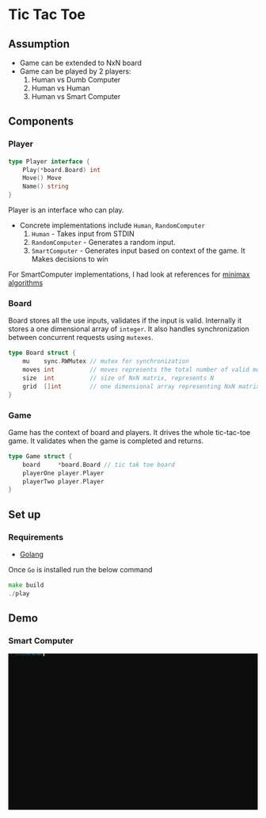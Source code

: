 # Tic Tac Toe

## Assumption

- Game can be extended to NxN board
- Game can be played by 2 players:
    1. Human vs Dumb Computer
    2. Human vs Human
    3. Human vs Smart Computer


## Components

### Player

```go
type Player interface {
    Play(*board.Board) int
    Move() Move
    Name() string
}
```

Player is an interface who can play.

- Concrete implementations include `Human`, `RandomComputer`
    1. `Human` - Takes input from STDIN
    2. `RandomComputer` - Generates a random input.
    3. `SmartComputer` - Generates input based on context of the game. It Makes decisions to win

For SmartComputer implementations, I had look at references for [minimax algorithms](https://www.youtube.com/watch?v=trKjYdBASyQ&t=772s&ab_channel=TheCodingTrain)

### Board

Board stores all the use inputs, validates if the input is valid.
Internally it stores a one dimensional array of `integer`.
It also handles synchronization between concurrent requests using `mutexes`.

```go
type Board struct {
    mu    sync.RWMutex // mutex for synchronization
    moves int          // moves represents the total number of valid moves made on board
    size  int          // size of NxN matrix, represents N
    grid  []int        // one dimensional array representing NxN matrix
}
```

### Game

Game has the context of board and players. It drives the whole tic-tac-toe game.
It validates when the game is completed and returns.

```go
type Game struct {
    board     *board.Board // tic tak toe board
    playerOne player.Player
    playerTwo player.Player
}
```

## Set up

### Requirements

- [Golang](https://golang.org/dl/)

Once `Go` is installed run the below command

```go
make build
./play
```

## Demo

### Smart Computer

<img src="smart_computer.svg"/>
